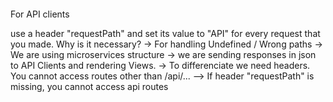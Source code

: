 ####

For API clients

use a header "requestPath" and set its value to "API" for every request that you made.
Why is it necessary?
-> For handling Undefined / Wrong paths
-> We are using microservices structure
-> we are sending responses in json to API Clients and rendering Views.
-> To differenciate we need headers. You cannot access routes other than /api/...
--> If header "requestPath" is missing, you cannot access api routes
